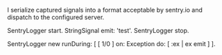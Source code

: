 I serialize captured signals into a format acceptable by sentry.io and dispatch to the configured server.


SentryLogger start.
StringSignal emit: 'test'.
SentryLogger stop.


SentryLogger new runDuring: [
	[ 1/0 ] on: Exception do: [ :ex | ex emit ]
].
